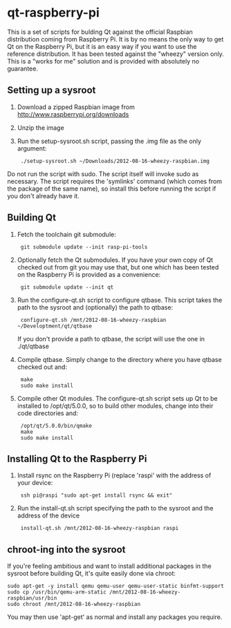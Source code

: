 qt-raspberry-pi
===============

This is a set of scripts for bulding Qt against the official Raspbian distribution coming from Raspberry Pi. It is by no means the only way to get Qt on the Raspberry Pi, but it is an easy way if you want to use the reference distribution. It has been tested against the "wheezy" version only. This is a "works for me" solution and is provided with absolutely no guarantee.

Setting up a sysroot
--------------------
1. Download a zipped Raspbian image from http://www.raspberrypi.org/downloads
2. Unzip the image
3. Run the setup-sysroot.sh script, passing the .img file as the only argument:

        ./setup-sysroot.sh ~/Downloads/2012-08-16-wheezy-raspbian.img

Do not run the script with sudo. The script itself will invoke sudo as necessary. The script requires the 'symlinks' command (which comes from the package of the same name), so install this before running the script if you don't already have it.

Building Qt
-----------
1. Fetch the toolchain git submodule:

        git submodule update --init rasp-pi-tools

2. Optionally fetch the Qt submodules. If you have your own copy of Qt checked out from git you may use that, but one which has been tested on the Raspberry Pi is provided as a convenience:

        git submodule update --init qt

3. Run the configure-qt.sh script to configure qtbase. This script takes the path to the sysroot and (optionally) the path to qtbase:

        configure-qt.sh /mnt/2012-08-16-wheezy-raspbian ~/Developtment/qt/qtbase

    If you don't provide a path to qtbase, the script will use the one in ./qt/qtbase

4. Compile qtbase. Simply change to the directory where you have qtbase checked out and:

        make 
        sudo make install

5. Compile other Qt modules. The configure-qt.sh script sets up Qt to be installed to /opt/qt/5.0.0, so to build other modules, change into their code directories and:

        /opt/qt/5.0.0/bin/qmake
        make
        sudo make install

Installing Qt to the Raspberry Pi
---------------------------------
1. Install rsync on the Raspberry Pi (replace 'raspi' with the address of your device:

        ssh pi@raspi "sudo apt-get install rsync && exit"

2. Run the install-qt.sh script specifying the path to the sysroot and the address of the device

        install-qt.sh /mnt/2012-08-16-wheezy-raspbian raspi

chroot-ing into the sysroot
---------------------------
If you're feeling ambitious and want to install additional packages in the sysroot before building Qt, it's quite easily done via chroot:

    sudo apt-get -y install qemu qemu-user qemu-user-static binfmt-support
    sudo cp /usr/bin/qemu-arm-static /mnt/2012-08-16-wheezy-raspbian/usr/bin
    sudo chroot /mnt/2012-08-16-wheezy-raspbian

You may then use 'apt-get' as normal and install any packages you require.
